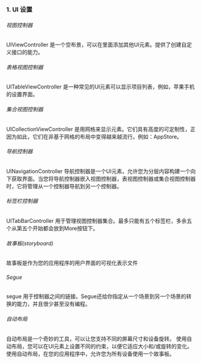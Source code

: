 ### 1. UI 设置

###### 视图控制器

UIViewController 是一个空布景，可以在里面添加其他UI元素。提供了创建自定义接口的能力。

###### 表格视图控制器

UITableViewController 是一种常见的UI元素可以显示项目列表，例如，苹果手机的设置界面。

###### 集合视图控制器

UICollectionViewController 是用网格来显示元素。它们具有高度的可定制性，正因为如此，它们在非基于网格的布局中变得越来越流行。例如：AppStore。

###### 导航控制器

UINavigationController 导航控制器是一个UI元素，允许您为分层内容构建一个向下获取界面。当您将导航控制器嵌入视图控制器，表视图控制器或集合视图控制器时，它将管理从一个控制器导航到另一个控制器。

###### 标签栏控制器

UITabBarController 用于管理视图控制器集合。最多只能有五个标签栏，多余五个从第五个开始都会放到More按钮下。

###### 故事板(storyboard)

故事板是作为您的应用程序的用户界面的可视化表示文件

###### Segue

segue 用于控制器之间的链接。Segue还给你指定从一个场景到另一个场景的转换的能力，并且很少甚至没有编程。

###### 自动布局

自动布局是一个奇妙的工具，可以让您支持不同的屏幕尺寸和设备旋转。 使用自动布局，您可以在UI元素上设置不同的约束，以便它适应大小和/或旋转的变化。 使用自动布局，在您的应用程序中，允许您为所有设备使用一个故事板。

